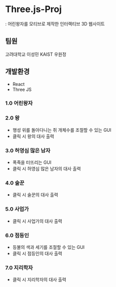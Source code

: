 # Three.js-Proj
: 어린왕자를 모티브로 제작한 인터랙티브 3D 웹사이트

## 팀원
고려대학교 이성민
KAIST 우원정

## 개발환경
- React
- Three JS

### 1.0 어린왕자
### 2.0 왕
- 행성 위를 돌아다니는 쥐 개체수를 조절할 수 있는 GUI
- 클릭 시 왕의 대사 출력
### 3.0 허영심 많은 남자
- 폭죽을 터뜨리는 GUI
- 클릭 시 허영심 많은 남자의 대사 출력
### 4.0 술꾼
- 클릭 시 술꾼의 대사 출력
### 5.0 사업가
- 클릭 시 사업가의 대사 출력
### 6.0 점등인
- 등불의 색과 세기를 조절할 수 있는 GUI
- 클릭 시 점등인의 대사 출력
### 7.0 지리학자
- 클릭 시 지리학자의 대사 출력
